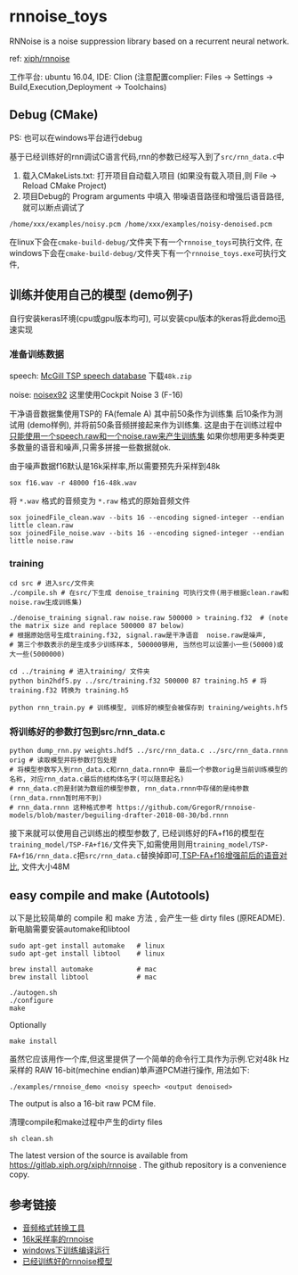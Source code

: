 # rnnoise_toys

RNNoise is a noise suppression library based on a recurrent neural network.

ref: [xiph/rnnoise](https://github.com/xiph/rnnoise)

工作平台: ubuntu 16.04, IDE: Clion (注意配置complier: Files -> Settings -> Build,Execution,Deployment -> Toolchains)

## Debug (CMake)
PS: 也可以在windows平台进行debug

基于已经训练好的rnn调试C语言代码,rnn的参数已经写入到了`src/rnn_data.c`中
1) 载入CMakeLists.txt: 打开项目自动载入项目 (如果没有载入项目,则 File -> Reload CMake Project)
2) 项目Debug的 Program arguments 中填入 带噪语音路径和增强后语音路径, 就可以断点调试了
```shell script
/home/xxx/examples/noisy.pcm /home/xxx/examples/noisy-denoised.pcm 
```

在linux下会在`cmake-build-debug/`文件夹下有一个`rnnoise_toys`可执行文件, 在windows下会在`cmake-build-debug/`文件夹下有一个`rnnoise_toys.exe`可执行文件, 

## 训练并使用自己的模型 (demo例子)
自行安装keras环境(cpu或gpu版本均可), 可以安装cpu版本的keras将此demo迅速实现

### 准备训练数据
speech: [McGill TSP speech database](http://www-mmsp.ece.mcgill.ca/Documents/Data/) 下载`48k.zip`

noise: [noisex92](http://spib.linse.ufsc.br/noise.html) 这里使用Cockpit Noise 3 (F-16) 

干净语音数据集使用TSP的 FA(female A) 其中前50条作为训练集 后10条作为测试用 (demo样例), 并将前50条音频拼接起来作为训练集. 这是由于在训练过程中[只能使用一个speech.raw和一个noise.raw来产生训练集](https://github.com/xiph/rnnoise/issues/18#issuecomment-377708183)
如果你想用更多种类更多数量的语音和噪声,只需多拼接一些数据就ok.

由于噪声数据f16默认是16k采样率,所以需要预先升采样到48k
```shell script
sox f16.wav -r 48000 f16-48k.wav
```

将 `*.wav` 格式的音频变为 `*.raw` 格式的原始音频文件
```shell script
sox joinedFile_clean.wav --bits 16 --encoding signed-integer --endian little clean.raw
sox joinedFile_noise.wav --bits 16 --encoding signed-integer --endian little noise.raw
```

### training
```shell script
cd src # 进入src/文件夹
./compile.sh # 在src/下生成 denoise_training 可执行文件(用于根据clean.raw和noise.raw生成训练集)

./denoise_training signal.raw noise.raw 500000 > training.f32  # (note the matrix size and replace 500000 87 below)
# 根据原始信号生成training.f32, signal.raw是干净语音  noise.raw是噪声,
# 第三个参数表示的是生成多少训练样本, 500000够用, 当然也可以设置小一些(50000)或大一些(5000000)

cd ../training # 进入training/ 文件夹
python bin2hdf5.py ../src/training.f32 500000 87 training.h5 # 将training.f32 转换为 training.h5

python rnn_train.py # 训练模型, 训练好的模型会被保存到 training/weights.hf5
```

### 将训练好的参数打包到src/rnn_data.c
```shell script
python dump_rnn.py weights.hdf5 ../src/rnn_data.c ../src/rnn_data.rnnn orig # 读取模型并将参数打包处理
# 将模型参数写入到rnn_data.c和rnn_data.rnnn中 最后一个参数orig是当前训练模型的名称, 对应rnn_data.c最后的结构体名字(可以随意起名)
# rnn_data.c的是封装为数组的模型参数, rnn_data.rnnn中存储的是纯参数(rnn_data.rnnn暂时用不到) 
# rnn_data.rnnn 这种格式参考 https://github.com/GregorR/rnnoise-models/blob/master/beguiling-drafter-2018-08-30/bd.rnnn
```

接下来就可以使用自己训练出的模型参数了, 已经训练好的FA+f16的模型在`training_model/TSP-FA+f16/`文件夹下,如需使用则用`training_model/TSP-FA+f16/rnn_data.c`把`src/rnn_data.c`替换掉即可,[TSP-FA+f16增强前后的语音对比](https://seenli.lanzoui.com/iZ4Lzpzzlmd), 文件大小48M

## easy compile and make (Autotools)
以下是比较简单的 compile 和 make 方法 , 会产生一些 dirty files (原README). 新电脑需要安装automake和libtool
```
sudo apt-get install automake   # linux
sudo apt-get install libtool    # linux

brew install automake           # mac
brew install libtool            # mac
```
```shell script
./autogen.sh
./configure
make
```

Optionally
```shell script
make install
```

虽然它应该用作一个库,但这里提供了一个简单的命令行工具作为示例.它对48k Hz采样的 RAW 16-bit(mechine endian)单声道PCM进行操作, 用法如下:
```shell script
./examples/rnnoise_demo <noisy speech> <output denoised>
```

The output is also a 16-bit raw PCM file.

清理compile和make过程中产生的dirty files
```shell script
sh clean.sh
```

The latest version of the source is available from
https://gitlab.xiph.org/xiph/rnnoise .  The github repository
is a convenience copy.

## 参考链接
- [音频格式转换工具](https://github.com/smallmuou/wavutils)
- [16k采样率的rnnoise](https://github.com/YongyuG/rnnoise_16k)
- [windows下训练编译运行](https://github.com/jagger2048/rnnoise-windows)
- [已经训练好的rnnoise模型](https://github.com/GregorR/rnnoise-models)

